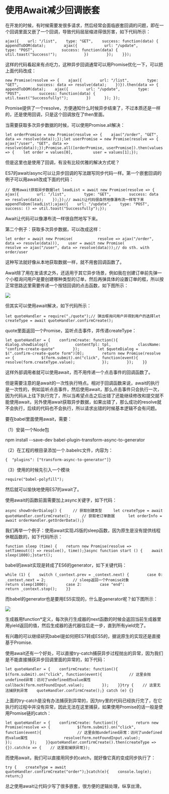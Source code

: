 # 使用Await减少回调嵌套

在开发的时候，有时候需要发很多请求，然后经常会面临嵌套回调的问题，即在一个回调里面又嵌了一个回调，导致代码层层缩进得很厉害，如下代码所示：

<div>

    ajax({    url: "/list",    type: "GET",    success: function(data) {       appendToDOM(data);        ajax({            url: "/update",            type: "POST",            success: function(data) {                util.toast("Success!");            })        });    }});

</div>

这样的代码看起来有点吃力，这种异步回调通常可以用Promise优化一下，可以把上面代码改成：

<div>

    new Promise(resolve => {    ajax({        url: "/list",        type: "GET",        success: data => resolve(data);    })}).then(data => {   appendToDOM(data);    ajax({        url: "/update",        type: "POST",        success: function(data) {            util.toast("Successfully!");        })      }); });

</div>

Promise提供了一个resolve，方便通知什么时候异步结束了，不过本质还是一样的，还是使用回调，只是这个回调放在了then里面。

当需要获取多次异步数据的时候，可以使用Promise.all解决：

<div>

    let orderPromise = new Promise(resolve => {    ajax("/order", "GET", data => resolve(data));});let userPromise = new Promise(resolve => {    ajax("/user", "GET", data => resolve(data));});Promise.all([orderPromise, userPromise]).then(values => {    let order = values[0],         user = values[1];});

</div>

但是这里也是使用了回调，有没有比较优雅的解决方式呢？

ES7的await/async可以让异步回调的写法跟写同步代码一样。第一个嵌套回调的例子可以用await改成下面的代码：

<div>

    // 使用await获取异步数据let leadList = await new Promise(resolve => {    ajax({        url: "/list",        type: "GET",        success: data => resolve(data);    });});// await让代码很自然地像瀑布流一样写下来 appendToDom(leadList);ajax({    url: "/update",    type: "POST",    success: () => util.toast("Successfully");});

</div>

Await让代码可以像瀑布流一样很自然地写下来。

第二个例子：获取多次异步数据，可以改成这样：

<div>

    let order = await new Promise(           resolve => ajax("/order", data => resovle(data))),    user = await new Promise(           resolve => ajax("/user", data => resolve(data)));// do sth. with order/user

</div>

这种写法就好像从本地获取数据一样，就不用套回调函数了。

Await除了用在发请求之外，还适用于其它异步场景，例如我在创建订单前先弹一个小框询问用户是要创建哪种类型的订单，然后再弹具体的设置订单的框，所以按正常思路这里需要传递一个按钮回调的点击函数，如下图所示：

![](https://pic2.zhimg.com/v2-d9306989f41cd73b633355ee1a987485_b.jpg)

但其实可以使用await解决，如下代码所示：

<div>

    let quoteHandler = require("./quote");// 弹出框询问用户并得到用户的选择let createType = await quoteHandler.confirmCreate();

</div>

quote里面返回一个Promise，监听点击事件，并传递createType：

<div>

    let quoteHandler = {    confirmCreate: function(){        dialog.showDialog({            contentTpl: tpl,            className: "confirm-create-quote"        });        let $quoteDialog = $(".confirm-create-quote form")[0];        return new Promise(resolve => {            $(form.submit).on("click", function(event){                resolve(form.createType.value);            });        });    }}

</div>

这样外部调用者就可以使用await，而不用传递一个点击事件的回调函数了。

但是需要注意的是await的一次性执行特点。相对于回调函数来说，await的执行是一次性的，例如监听点击事件，然后使用await，那么点击事件只会执行一次，因为代码从上往下执行完了，所以当希望点击之后出错了还能继续修改和提交就不能使用await，另外使用await获取异步数据，如果出错了，那么成功的resolve就不会执行，后续的代码也不会执行，所以请求出错的时候基本逻辑不会有问题。

要在babel里面使用await，需要：

（1）安装一个Node包

npm install --save-dev babel-plugin-transform-async-to-generator

（2）在工程的根目录添加一个.babelrc文件，内容为：

<div>

    {  "plugins": ["transform-async-to-generator"]}

</div>

（3）使用的时候先引入一个模块

<div>

    require("babel-polyfill");

</div>

然后就可以愉快地使用ES7的await了。

使用await的函数前面需要加上async关键字，如下代码：

<div>

    async showOrderDialog() {     // 获取创建类型     let createType = await quoteHandler.confirmCreate();     // 获取老订单数据      let orderInfo = await orderHandler.getOrderData();}

</div>

我们再举一个例子：使用await实现JS版的sleep函数，因为原生是没有提供线程休眠函数的，如下代码所示：

<div>

    function sleep (time) {    return new Promise(resolve =>                           setTimeout(() => resolve(), time));}async function start () {    await sleep(1000);}start();

</div>

babel的await实现是转成了ES6的generator，如下关键代码：

<div>

    while (1) {    switch (_context.prev = _context.next) {        case 0:            _context.next = 2;            // sleep返回一个Promise对象            return sleep(1000);        case 2:        case "end":                 return _context.stop();    }}

</div>

而babel的generator也是要用ES5实现的，什么是generator呢？如下图所示：

![](https://pic2.zhimg.com/v2-ec2c129bdfd575fa427c8d044f219912_b.jpg)

生成器用function*定义，每次执行生成器的next函数的时候会返回当前生成器里用yield返回的值，然后生成器的迭代器往后走一步，直到所有yield完了。

有兴趣的可以继续研究babel是如何把ES7转成ES5的，据说原生的实现还是直接基于Promise.

使用await还有一个好处，可以直接try-catch捕获异步过程抛出的异常，因为我们是不能直接捕获异步回调里面的异常的，如下代码：

<div>

    let quoteHandler = {    confirmCreate: function(){        $(form.submit).on("click", function(event){            // 这里会抛undefined异常：访问了undefined的value属性            callback(form.notFoundInput.value);        });    }}try {    // 这里无法捕获到异常    quoteHandler.confirmCreate();} catch (e) {}

</div>

上面的try-catch是没有办法捕获到异常的，因为try里的代码已经执行完了，在它执行的过程中并没有异常，因此无法在这里捕获，如果使用Promise的话一般是使用Promise链的catch：

<div>

    let quoteHandler = {    confirmCreate: function(){        return new Promise(resolve => {            $(form.submit).on("click", function(event){                // 这里会抛undefined异常：访问了undefined的value属性                resolve(form.notFoundInput.value);            });        });    }}quoteHandler.confirmCreate().then(createType => {}).catch(e => {    // 这里能捕获异常});

</div>

而使用await，我们可以直接用同步的catch，就好像它真的变成同步执行了：

<div>

    try {    createType = await quoteHandler.confirmCreate("order");}catch(e){    console.log(e);    return;}

</div>

总之使用await让代码少写了很多嵌套，很方便的逻辑处理，纵享丝滑。